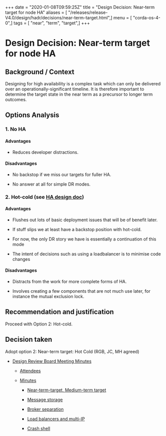 +++
date = "2020-01-08T09:59:25Z"
title = "Design Decision: Near-term target for node HA"
aliases = [ "/releases/release-V4.0/design/hadr/decisions/near-term-target.html",]
menu = [ "corda-os-4-0",]
tags = [ "near", "term", "target",]
+++


# Design Decision: Near-term target for node HA


## Background / Context

Designing for high availability is a complex task which can only be delivered over an operationally-significant
                timeline. It is therefore important to determine the target state in the near term as a precursor to longer term
                outcomes.


## Options Analysis


### 1. No HA


#### Advantages


* Reduces developer distractions.



#### Disadvantages


* No backstop if we miss our targets for fuller HA.


* No answer at all for simple DR modes.



### 2. Hot-cold (see [HA design doc](../design.md))


#### Advantages


* Flushes out lots of basic deployment issues that will be of benefit later.


* If stuff slips we at least have a backstop position with hot-cold.


* For now, the only DR story we have is essentially a continuation of this mode


* The intent of decisions such as using a loadbalancer is to minimise code changes



#### Disadvantages


* Distracts from the work for more complete forms of HA.


* Involves creating a few components that are not much use later, for instance the mutual exclusion lock.



## Recommendation and justification

Proceed with Option 2: Hot-cold.


## Decision taken

Adopt option 2: Near-term target: Hot Cold (RGB, JC, MH agreed)


* [Design Review Board Meeting Minutes](drb-meeting-20171116.md)
    * [Attendees](drb-meeting-20171116.md#attendees)

    * [Minutes](drb-meeting-20171116.md#minutes)
        * [Near-term-target, Medium-term target](drb-meeting-20171116.md#near-term-target-medium-term-target)

        * [Message storage](drb-meeting-20171116.md#id1)

        * [Broker separation](drb-meeting-20171116.md#id2)

        * [Load balancers and multi-IP](drb-meeting-20171116.md#id3)

        * [Crash shell](drb-meeting-20171116.md#id4)





